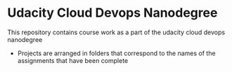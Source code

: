 # Udacity Cloud Devops Nanodegree
This repository contains course work as a part of the udacity cloud devops nanodegree
 - Projects are arranged in folders that correspond to the names of the assignments that have been complete
